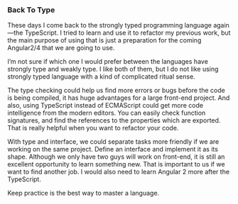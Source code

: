 ### Back To Type
These days I come back to the strongly typed programming language again—the TypeScript. I tried to learn and use it to refactor my previous work, but the main purpose of using that is just a preparation for the coming Angular2/4 that we are going to use.

I’m not sure if which one I would prefer between the languages have strongly type and weakly type. I like both of them, but I do not like using strongly typed language with a kind of complicated ritual sense.

The type checking could help us find more errors or bugs before the code is being compiled, it has huge advantages for a large front-end project. And also, using TypeScript instead of ECMAScript could get more code intelligence from the modern editors. You can easily check function signatures, and find the references to the properties which are exported. That is really helpful when you want to refactor your code.

With type and interface, we could separate tasks more friendly if we are working on the same project. Define an interface and implement it as its shape. Although we only have two guys will work on front-end, it is still an excellent opportunity to learn something new. That is important to us if we want to find another job. I would also need to learn Angular 2 more after the TypeScript.

Keep practice is the best way to master a language.
